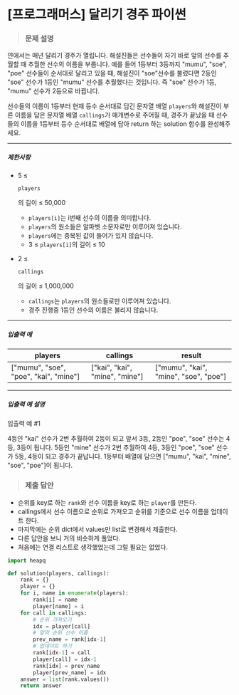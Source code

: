 # [프로그래머스] 달리기 경주 파이썬

> ### 문제 설명

얀에서는 매년 달리기 경주가 열립니다. 해설진들은 선수들이 자기 바로 앞의 선수를 추월할 때 추월한 선수의 이름을 부릅니다. 예를 들어 1등부터 3등까지 "mumu", "soe", "poe" 선수들이 순서대로 달리고 있을 때, 해설진이 "soe"선수를 불렀다면 2등인 "soe" 선수가 1등인 "mumu" 선수를 추월했다는 것입니다. 즉 "soe" 선수가 1등, "mumu" 선수가 2등으로 바뀝니다.

선수들의 이름이 1등부터 현재 등수 순서대로 담긴 문자열 배열 `players`와 해설진이 부른 이름을 담은 문자열 배열 `callings`가 매개변수로 주어질 때, 경주가 끝났을 때 선수들의 이름을 1등부터 등수 순서대로 배열에 담아 return 하는 solution 함수를 완성해주세요.

------

##### 제한사항

- 5 ≤

   

  ```
  players
  ```

  의 길이 ≤ 50,000

  - `players[i]`는 i번째 선수의 이름을 의미합니다.
  - `players`의 원소들은 알파벳 소문자로만 이루어져 있습니다.
  - `players`에는 중복된 값이 들어가 있지 않습니다.
  - 3 ≤ `players[i]`의 길이 ≤ 10

- 2 ≤

   

  ```
  callings
  ```

  의 길이 ≤ 1,000,000

  - `callings`는 `players`의 원소들로만 이루어져 있습니다.
  - 경주 진행중 1등인 선수의 이름은 불리지 않습니다.

------

##### 입출력 예

| players                               | callings                       | result                                |
| ------------------------------------- | ------------------------------ | ------------------------------------- |
| ["mumu", "soe", "poe", "kai", "mine"] | ["kai", "kai", "mine", "mine"] | ["mumu", "kai", "mine", "soe", "poe"] |

------

##### 입출력 예 설명

입출력 예 #1

4등인 "kai" 선수가 2번 추월하여 2등이 되고 앞서 3등, 2등인 "poe", "soe" 선수는 4등, 3등이 됩니다. 5등인 "mine" 선수가 2번 추월하여 4등, 3등인 "poe", "soe" 선수가 5등, 4등이 되고 경주가 끝납니다. 1등부터 배열에 담으면 ["mumu", "kai", "mine", "soe", "poe"]이 됩니다.

> ### 제출 답안

- 순위를 key로 하는 `rank`와 선수 이름을 key로 하는 `player`를 만든다.
- callings에서 선수 이름으로 순위로 가져오고 순위를 기준으로 선수 이름을 업데이트 한다.
- 마지막에는 순위 dict에서 values만 list로 변경해서 제출한다.
- 다른 답안을 보니 거의 비슷하게 풀었다.
- 처음에는 연결 리스트로 생각했었는데 그럴 필요는 없었다.

```python
import heapq

def solution(players, callings):
    rank = {}
    player = {}
    for i, name in enumerate(players):
        rank[i] = name
        player[name] = i
    for call in callings:
        # 순위 가져오기
        idx = player[call]
        # 앞의 순위 선수 이름
        prev_name = rank[idx-1]
        # 업데이트 하기
        rank[idx-1] = call
        player[call] = idx-1
        rank[idx] = prev_name
        player[prev_name] = idx
    answer = list(rank.values())
    return answer
```


